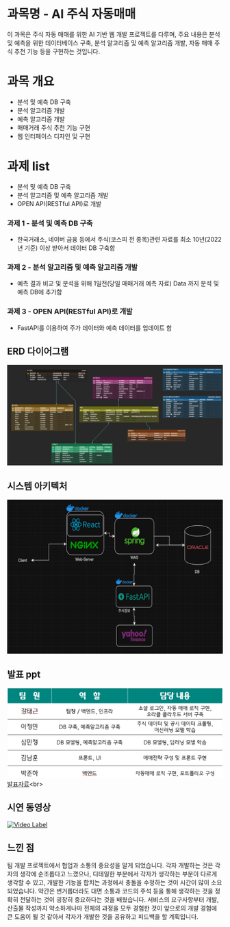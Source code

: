 # 과목명 - AI 주식 자동매매

이 과목은 주식 자동 매매를 위한 AI 기반 웹 개발 프로젝트를 다루며, 주요 내용은 분석 및 예측을 위한 데이터베이스 구축, 분석 알고리즘 및 예측 알고리즘 개발, 자동 매매 주식 추천 기능 등을 구현하는 것입니다.

# 과목 개요

- 분석 및 예측 DB 구축
- 분석 알고리즘 개발
- 예측 알고리즘 개발
- 매매거래 주식 추천 기능 구현
- 웹 인터페이스 디자인 및 구현

# 과제 list

- 분석 및 예측 DB 구축
- 분석 알고리즘 및 예측 알고리즘 개발
- OPEN API(RESTful API)로 개발

### 과제 1 - 분석 및 예측 DB 구축

- 한국거래소, 네이버 금융 등에서 주식(코스피 전 종목)관련 자료를 최소 10년(2022년 기준) 이상 받아서 데이터 DB 구축함

### 과제 2 - 분석 알고리즘 및 예측 알고리즘 개발

- 예측 결과 비교 및 분석을 위해 1일전(당일 매매거래 예측 자료) Data 까지 분석 및 예측 DB에 추가함

### 과제 3 - OPEN API(RESTful API)로 개발

- FastAPI를 이용하여 주가 데이터와 예측 데이터를 업데이트 함

## ERD 다이어그램

<img src="ERD.png"/><br>

## 시스템 아키텍처

<img src="systemarchitecture.png"/><br>

## 발표 ppt

<img src="ppt.png"/>[발표자료]([https://www.notion.so/project.pptx](https://docs.google.com/presentation/d/1FoTpzd-xsLPuqLvlBeQwik3hS03Dmk7V/edit?usp=sharing&ouid=110145640305960539559&rtpof=true&sd=true)https://docs.google.com/presentation/d/1FoTpzd-xsLPuqLvlBeQwik3hS03Dmk7V/edit?usp=sharing&ouid=110145640305960539559&rtpof=true&sd=true)<br>

## 시연 동영상
[![Video Label](http://img.youtube.com/vi/N7XwpZdp87A/ppt.png)](https://youtu.be/N7XwpZdp87A)
<br>

## 느낀 점
팀 개발 프로젝트에서 협업과 소통의 중요성을 알게 되었습니다. 각자 개발하는 것은 각자의 생각에 순조롭다고 느꼈으나, 디테일한 부분에서 각자가 생각하는 부분이 다르게 생각할 수 있고, 개발한 기능을 합치는 과정에서 충돌을 수정하는 것이 시간이 많이 소요되었습니다. 약간은 번거롭더라도 대면 소통과 코드의 주석 등을 통해 생각하는 것을 정확히 전달하는 것이 굉장히 중요하다는 것을 배웠습니다. 서비스의 요구사항부터 개발, 산출물 작성까지 약소하게나마 전체의 과정을 모두 경험한 것이 앞으로의 개발 경험에 큰 도움이 될 것 같아서 각자가 개발한 것을 공유하고 피드백을 할 계획입니다.

